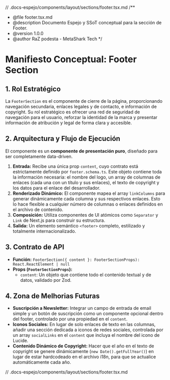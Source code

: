 // .docs-espejo/components/layout/sections/footer.tsx.md
/**
 * @file footer.tsx.md
 * @description Documento Espejo y SSoT conceptual para la sección de Footer.
 * @version 1.0.0
 * @author RaZ podesta - MetaShark Tech
 */

# Manifiesto Conceptual: Footer Section

## 1. Rol Estratégico

La `FooterSection` es el componente de cierre de la página, proporcionando navegación secundaria, enlaces legales y de contacto, e información de copyright. Su rol estratégico es ofrecer una red de seguridad de navegación para el usuario, reforzar la identidad de la marca y presentar información de atribución y legal de forma clara y accesible.

## 2. Arquitectura y Flujo de Ejecución

El componente es un **componente de presentación puro**, diseñado para ser completamente data-driven.

1.  **Entrada:** Recibe una única prop `content`, cuyo contrato está estrictamente definido por `footer.schema.ts`. Este objeto contiene toda la información necesaria: el nombre del logo, un array de columnas de enlaces (cada una con un título y sus enlaces), el texto de copyright y los datos para el enlace del desarrollador.
2.  **Renderizado Dinámico:** El componente mapea el array `linkColumns` para generar dinámicamente cada columna y sus respectivos enlaces. Esto lo hace flexible a cualquier número de columnas o enlaces definidos en el archivo de contenido.
3.  **Composición:** Utiliza componentes de UI atómicos como `Separator` y `Link` de Next.js para construir su estructura.
4.  **Salida:** Un elemento semántico `<footer>` completo, estilizado y totalmente internacionalizado.

## 3. Contrato de API

-   **Función:** `FooterSection({ content }: FooterSectionProps): React.ReactElement | null`
-   **Props (`FooterSectionProps`):**
    -   `content`: Un objeto que contiene todo el contenido textual y de datos, validado por Zod.

## 4. Zona de Melhorias Futuras

*   **Suscripción a Newsletter:** Integrar un campo de entrada de email simple y un botón de suscripción como un componente opcional dentro del footer, controlado por una propiedad en el `content`.
*   **Iconos Sociales:** En lugar de solo enlaces de texto en las columnas, añadir una sección dedicada a iconos de redes sociales, controlada por un array `socialLinks` en el `content` que incluya el nombre del icono de Lucide.
*   **Contenido Dinámico de Copyright:** Hacer que el año en el texto de copyright se genere dinámicamente (`new Date().getFullYear()`) en lugar de estar hardcodeado en el archivo i18n, para que se actualice automáticamente cada año.

// .docs-espejo/components/layout/sections/footer.tsx.md